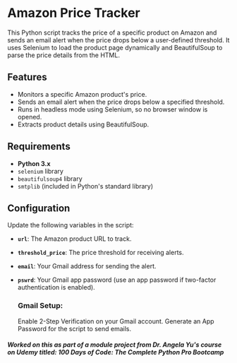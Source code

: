 # Amazon Price Tracker

This Python script tracks the price of a specific product on Amazon and sends an email alert when the price drops below a user-defined threshold. It uses Selenium to load the product page dynamically and BeautifulSoup to parse the price details from the HTML.

## Features

- Monitors a specific Amazon product's price.
- Sends an email alert when the price drops below a specified threshold.
- Runs in headless mode using Selenium, so no browser window is opened.
- Extracts product details using BeautifulSoup.

## Requirements

- **Python 3.x**
- `selenium` library
- `beautifulsoup4` library
- `smtplib` (included in Python's standard library)

## Configuration

Update the following variables in the script:

- **`url`**: The Amazon product URL to track.
- **`threshold_price`**: The price threshold for receiving alerts.
- **`email`**: Your Gmail address for sending the alert.
- **`pswrd`**: Your Gmail app password (use an app password if two-factor authentication is enabled).

  ### Gmail Setup:
     Enable 2-Step Verification on your Gmail account.
     Generate an App Password for the script to send emails.


##### Worked on this as part of a module project from Dr. Angela Yu's course on Udemy titled: 100 Days of Code: The Complete Python Pro Bootcamp 
